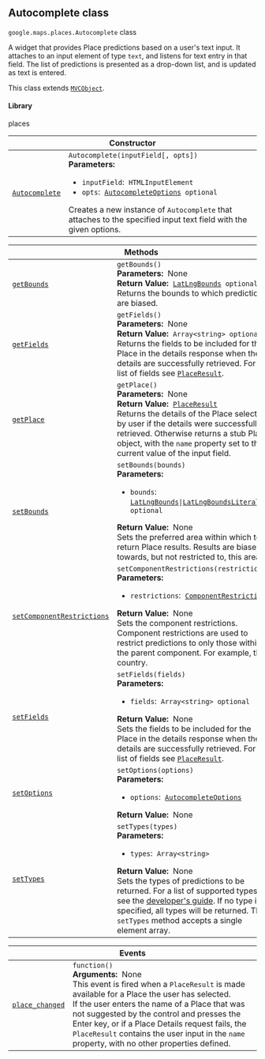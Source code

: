 
<h2 id="Autocomplete">Autocomplete class</h2>
<p>
<code><span itemprop="path">google.maps.places</span>.<span itemprop="name">Autocomplete</span></code>
class
</p>
<p>A widget that provides Place predictions based on a user's text input. It attaches to an input element of type <code>text</code>, and listens for text entry in that field. The list of predictions is presented as a drop-down list, and is updated as text is entered.</p>
<p>This class extends
<code><a href="MVCObject.md">MVCObject</a></code>.
</p>
<h4>Library</h4>
<p>places</p>
<div class="devsite-table-wrapper"><table class="constructors responsive" summary="class Autocomplete - Constructor">
<thead>
<tr><th colspan="2" id="Autocomplete.constructor">Constructor</th>
</tr></thead>
<tbody>
<tr>
<td><code><a class="secret-link" href="#Autocomplete.constructor"><span>Autocomplete</span></a></code></td>
<td><div><code>Autocomplete(inputField[, opts])</code></div>
<div class="desc"><strong>Parameters:</strong>&nbsp; <ul>
<li><code>inputField</code>:&nbsp; <code>HTMLInputElement</code></li>
<li><code>opts</code>:&nbsp; <code><a href="AutocompleteOptions.md">AutocompleteOptions</a> <span class="optional-type-annotation">optional</span></code></li>
</ul></div>
<div class="desc">Creates a new instance of <code>Autocomplete</code> that attaches to the specified input text field with the given options.</div></td>
</tr>
</tbody>
</table></div>
<div class="devsite-table-wrapper"><table class="methods responsive" summary="class Autocomplete - Methods">
<thead>
<tr><th colspan="2">Methods</th>
</tr></thead>
<tbody>
<tr id="Autocomplete.getBounds">
<td itemprop="property"><code><a class="secret-link" href="#Autocomplete.getBounds"><span>getBounds</span></a></code></td>
<td><div><code>getBounds()</code></div>
<div class="desc"><strong>Parameters:</strong>&nbsp; None</div>
<div class="desc"><strong>Return Value:</strong>&nbsp; <code><a href="LatLngBounds.md">LatLngBounds</a> <span class="optional-type-annotation">optional</span></code></div>
<div class="desc">Returns the bounds to which predictions are biased.</div></td>
</tr>
<tr id="Autocomplete.getFields">
<td itemprop="property"><code><a class="secret-link" href="#Autocomplete.getFields"><span>getFields</span></a></code></td>
<td><div><code>getFields()</code></div>
<div class="desc"><strong>Parameters:</strong>&nbsp; None</div>
<div class="desc"><strong>Return Value:</strong>&nbsp; <code>Array&lt;string&gt; <span class="optional-type-annotation">optional</span></code></div>
<div class="desc">Returns the fields to be included for the Place in the details response when the details are successfully retrieved. For a list of fields see <code><a href="PlaceResult.md">PlaceResult</a></code>.</div></td>
</tr>
<tr id="Autocomplete.getPlace">
<td itemprop="property"><code><a class="secret-link" href="#Autocomplete.getPlace"><span>getPlace</span></a></code></td>
<td><div><code>getPlace()</code></div>
<div class="desc"><strong>Parameters:</strong>&nbsp; None</div>
<div class="desc"><strong>Return Value:</strong>&nbsp; <code><a href="PlaceResult.md">PlaceResult</a></code></div>
<div class="desc">Returns the details of the Place selected by user if the details were successfully retrieved. Otherwise returns a stub Place object, with the <code>name</code> property set to the current value of the input field.</div></td>
</tr>
<tr id="Autocomplete.setBounds">
<td itemprop="property"><code><a class="secret-link" href="#Autocomplete.setBounds"><span>setBounds</span></a></code></td>
<td><div><code>setBounds(bounds)</code></div>
<div class="desc"><strong>Parameters:</strong>&nbsp; <ul>
<li><code>bounds</code>:&nbsp; <code><a href="LatLngBounds.md">LatLngBounds</a>|<a href="LatLngBoundsLiteral.md">LatLngBoundsLiteral</a> <span class="optional-type-annotation">optional</span></code></li>
</ul></div>
<div class="desc"><strong>Return Value:</strong>&nbsp; None</div>
<div class="desc">Sets the preferred area within which to return Place results. Results are biased towards, but not restricted to, this area.</div></td>
</tr>
<tr id="Autocomplete.setComponentRestrictions">
<td itemprop="property"><code><a class="secret-link" href="#Autocomplete.setComponentRestrictions"><span>setComponentRestrictions</span></a></code></td>
<td><div><code>setComponentRestrictions(restrictions)</code></div>
<div class="desc"><strong>Parameters:</strong>&nbsp; <ul>
<li><code>restrictions</code>:&nbsp; <code><a href="ComponentRestrictions.md">ComponentRestrictions</a></code></li>
</ul></div>
<div class="desc"><strong>Return Value:</strong>&nbsp; None</div>
<div class="desc">Sets the component restrictions. Component restrictions are used to restrict predictions to only those within the parent component. For example, the country.</div></td>
</tr>
<tr id="Autocomplete.setFields">
<td itemprop="property"><code><a class="secret-link" href="#Autocomplete.setFields"><span>setFields</span></a></code></td>
<td><div><code>setFields(fields)</code></div>
<div class="desc"><strong>Parameters:</strong>&nbsp; <ul>
<li><code>fields</code>:&nbsp; <code>Array&lt;string&gt; <span class="optional-type-annotation">optional</span></code></li>
</ul></div>
<div class="desc"><strong>Return Value:</strong>&nbsp; None</div>
<div class="desc">Sets the fields to be included for the Place in the details response when the details are successfully retrieved. For a list of fields see <code><a href="PlaceResult.md">PlaceResult</a></code>.</div></td>
</tr>
<tr id="Autocomplete.setOptions">
<td itemprop="property"><code><a class="secret-link" href="#Autocomplete.setOptions"><span>setOptions</span></a></code></td>
<td><div><code>setOptions(options)</code></div>
<div class="desc"><strong>Parameters:</strong>&nbsp; <ul>
<li><code>options</code>:&nbsp; <code><a href="AutocompleteOptions.md">AutocompleteOptions</a></code></li>
</ul></div>
<div class="desc"><strong>Return Value:</strong>&nbsp; None</div>
<div class="desc"></div></td>
</tr>
<tr id="Autocomplete.setTypes">
<td itemprop="property"><code><a class="secret-link" href="#Autocomplete.setTypes"><span>setTypes</span></a></code></td>
<td><div><code>setTypes(types)</code></div>
<div class="desc"><strong>Parameters:</strong>&nbsp; <ul>
<li><code>types</code>:&nbsp; <code>Array&lt;string&gt;</code></li>
</ul></div>
<div class="desc"><strong>Return Value:</strong>&nbsp; None</div>
<div class="desc">Sets the types of predictions to be returned. For a list of supported types, see the <a href="https://developers.google.com/places/supported_types#table3"> developer's guide</a>. If no type is specified, all types will be returned. The <code>setTypes</code> method accepts a single element array.</div></td>
</tr>
</tbody>
</table></div>
<div class="devsite-table-wrapper"><table class="details responsive" summary="class Autocomplete - Events">
<thead>
<tr><th colspan="2">Events</th>
</tr></thead>
<tbody>
<tr id="Autocomplete.place_changed">
<td itemprop="property"><code><a class="secret-link" href="#Autocomplete.place_changed"><span>place_changed</span></a></code></td>
<td><div><code>function()</code></div>
<div class="desc"><strong>Arguments:</strong>&nbsp; None</div>
<div class="desc">This event is fired when a <code>PlaceResult</code> is made available for a Place the user has selected. <br>If the user enters the name of a Place that was not suggested by the control and presses the Enter key, or if a Place Details request fails, the <code>PlaceResult</code> contains the user input in the <code>name</code> property, with no other properties defined.</div></td>
</tr>
</tbody>
</table></div>
<script src="replace_links.js"></script>
